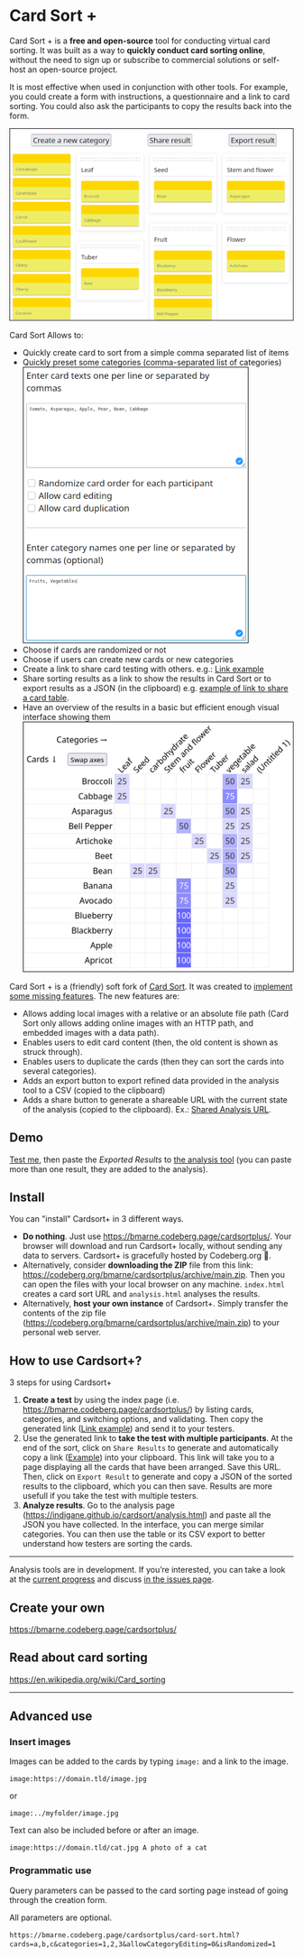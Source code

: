 # Card Sort +

Card Sort + is a **free and open-source** tool for conducting virtual card sorting. It was built as a way to **quickly conduct card sorting online**, without the need to sign up or subscribe to commercial solutions or self-host an open-source project.

It is most effective when used in conjunction with other tools. For example, you could create a form with instructions, a questionnaire and a link to card sorting. You could also ask the participants to copy the results back into the form.

[![Screenshot showing a card sort already started](./images/sort_s.png)](./images/sort.png)

Card Sort Allows to:

- Quickly create card to sort from a simple comma separated list of items
- Quickly preset some categories (comma-separated list of categories)  
[![Screenshot showing how to set cards and categories](./images/set_cards_cats_s.png)](./images/set_cards_cats.png)
- Choose if cards are randomized or not
- Choose if users can create new cards or new categories
- Create a link to share card testing with others. e.g.: [Link example](https://bmarne.codeberg.page/cardsortplus/card-sort.html#eJw9kcFOwzAMhl8FlesuXHdBUGAHNq1ikxBCHNzgtdaSOHITpgnx7iTOOlXK_9lyftvpb3PbLD-bhxAsNousQoZjIYlkRj5qdgogMKSp8A8b-OZMj-DzVwDBq2BUsfamwxBQSmTBHHsUOWuQ8MrCxrCljC30PQyo5CNYTqEGAq5nC5VFx2ohWTpYPql7ixbVrR0vti0b9kkrWcpUrYCfe7bJJNfrzSeIpcfzMASbm2Z8oSGfKxBLpgDzdB12JRDwIIniHGR9pRPNuTXiUcWxV40xmVK0JldkA34ob7ZJ0yjMLuPWk9Zu84C6fAcBzqAgk6dQCMGMVaVKOckjXP5XZ1Px6tjhkH3qUh1HiKVbl1w4UmnyBt80jQpTmLfaBfLVfxcFTnN6z65e3yepY7xnX3Fodd4PcM3Xorlvlnd__zI6t8U=)
- Share sorting results as a link to show the results in Card Sort or to export results as a JSON (in the clipboard) e.g. [example of link to share a card table](https://bmarne.codeberg.page/cardsortplus/card-sort.html#eJxFUcFuwjAM_RXUXbnsymWCbnAYiGogTdO0gxtMG5HEkZsMoWn_vtgFpkp5z4n9_Oz-VGuEYzX7rBZMxpCz1bSqoW2hw-prWu0QD_qKEDRO6CcQDpOjozOyPM2HCAxdHuR9ydkmLXAZW2S-FL2FA3O6B-jcpMEYS3WJIJSvkPk3GTiQsBgdKrI1lFT1vxkna3o6qbl9bsfbBaLmPUhQQ0jgKEfUURh8Sw5GzkVPSHb2OkCJ0KE6q_urxZoMhayZxEGAIdz819lk32rlMyTp8dJ10ZWmhS5tV84VsLNGCNFw38KKIeJR93MNCr7as73drRFPCp6CYkrZSNLaeoENhE4WtMlDz0S-0G2wmrstBjvJaSDCBZTwEGwUhmD6EXkEOW1AuC66cVm0GvLYFZ1xqIYSJOnWZB9PVpq8wcEOvZIh3qbaRRtG_V1iON-u9-TH8n3m0cZ70WWPTv1-gJf_9VTNHn__AI5qzhg=).
- Have an overview of the results in a basic but efficient enough visual interface showing them  
![Screenshot showing results in a table with a percentage of each answer for each category](./images/results.png)

Card Sort + is a (friendly) soft fork of [Card Sort](https://github.com/indigane/cardsort). It was created to [implement some missing features](https://github.com/indigane/cardsort/pull/6). The new features are:

- Allows adding local images with a relative or an absolute file path (Card Sort only allows adding online images with an HTTP path, and embedded images with a data path).
- Enables users to edit card content (then, the old content is shown as struck through).
- Enables users to duplicate the cards (then they can sort the cards into several categories).
- Adds an export button to export refined data provided in the analysis tool to a CSV (copied to the clipboard)
- Adds a share button to generate a shareable URL with the current state of the analysis (copied to the clipboard). Ex.: [Shared Analysis URL](https://bmarne.codeberg.page/cardsortplus/analysis.html#eJxVkDFuwzAMRa9icNYJutUBOnUI2qBL4YGSflwjsmXQcovC0N0jKnDSQoNI8X3yUxsdWPxCT58bvcg6JA3pCBYydIojp1iC53kOoM7QB3oktgEVO7C13KMALXhSbplZuF8X6rLZ6BV8Vq6V6FwMQyF2Sen1DvhaVa3mCWPDk2_OIf5AtPSnn7nZq4KwwkLkVwcHdpd7ghCaI-YZ6r7lqRx19R0d-8ceesvgYqpdH8MkDe4rXqq502pvry1QuNyp9YQ-yqC7b7ub_dOyoTdMPML_w3K-At4Vc9Y=).

## Demo


[Test me](https://bmarne.codeberg.page/cardsortplus/card-sort.html#eJw9kcFOwzAMhl8FlesuXHdBUGAHNq1ikxBCHNzgtdaSOHITpgnx7iTOOlXK_9lyftvpb3PbLD-bhxAsNousQoZjIYlkRj5qdgogMKSp8A8b-OZMj-DzVwDBq2BUsfamwxBQSmTBHHsUOWuQ8MrCxrCljC30PQyo5CNYTqEGAq5nC5VFx2ohWTpYPql7ixbVrR0vti0b9kkrWcpUrYCfe7bJJNfrzSeIpcfzMASbm2Z8oSGfKxBLpgDzdB12JRDwIIniHGR9pRPNuTXiUcWxV40xmVK0JldkA34ob7ZJ0yjMLuPWk9Zu84C6fAcBzqAgk6dQCMGMVaVKOckjXP5XZ1Px6tjhkH3qUh1HiKVbl1w4UmnyBt80jQpTmLfaBfLVfxcFTnN6z65e3yepY7xnX3Fodd4PcM3Xorlvlnd__zI6t8U=), then paste the *Exported Results* to [the analysis tool](https://bmarne.codeberg.page/cardsortplus/analysis.html) (you can paste more than one result, they are added to the analysis). 

## Install

You can "install" Cardsort+ in 3 different ways.

- **Do nothing**. Just use <https://bmarne.codeberg.page/cardsortplus/>. Your browser will download and run Cardsort+ locally, without sending any data to servers. Cardsort+ is gracefully hosted by Codeberg.org 🙏.
- Alternatively, consider **downloading the ZIP** file from this link: <https://codeberg.org/bmarne/cardsortplus/archive/main.zip>. Then you can open the files with your local browser on any machine. `index.html` creates a card sort URL and `analysis.html` analyses the results.
- Alternatively, **host your own instance** of Cardsort+. Simply transfer the contents of the zip file (<https://codeberg.org/bmarne/cardsortplus/archive/main.zip>) to your personal web server.

## How to use Cardsort+?

3 steps for using Cardsort+

1. **Create a test** by using the index page (i.e. <https://bmarne.codeberg.page/cardsortplus/>) by listing cards, categories, and switching options, and validating. Then copy the generated link ([Link example](https://bmarne.codeberg.page/cardsortplus/card-sort.html#eJw9kcFOwzAMhl8FlesuXHdBUGAHNq1ikxBCHNzgtdaSOHITpgnx7iTOOlXK_9lyftvpb3PbLD-bhxAsNousQoZjIYlkRj5qdgogMKSp8A8b-OZMj-DzVwDBq2BUsfamwxBQSmTBHHsUOWuQ8MrCxrCljC30PQyo5CNYTqEGAq5nC5VFx2ohWTpYPql7ixbVrR0vti0b9kkrWcpUrYCfe7bJJNfrzSeIpcfzMASbm2Z8oSGfKxBLpgDzdB12JRDwIIniHGR9pRPNuTXiUcWxV40xmVK0JldkA34ob7ZJ0yjMLuPWk9Zu84C6fAcBzqAgk6dQCMGMVaVKOckjXP5XZ1Px6tjhkH3qUh1HiKVbl1w4UmnyBt80jQpTmLfaBfLVfxcFTnN6z65e3yepY7xnX3Fodd4PcM3Xorlvlnd__zI6t8U=)) and send it to your testers.
2. Use the generated link to **take the test with multiple participants**. At the end of the sort, click on `Share Results` to generate and automatically copy a link ([Example](https://bmarne.codeberg.page/cardsortplus/card-sort.html#eJxFUcFuwjAM_RXUXbnsymWCbnAYiGogTdO0gxtMG5HEkZsMoWn_vtgFpkp5z4n9_Oz-VGuEYzX7rBZMxpCz1bSqoW2hw-prWu0QD_qKEDRO6CcQDpOjozOyPM2HCAxdHuR9ydkmLXAZW2S-FL2FA3O6B-jcpMEYS3WJIJSvkPk3GTiQsBgdKrI1lFT1vxkna3o6qbl9bsfbBaLmPUhQQ0jgKEfUURh8Sw5GzkVPSHb2OkCJ0KE6q_urxZoMhayZxEGAIdz819lk32rlMyTp8dJ10ZWmhS5tV84VsLNGCNFw38KKIeJR93MNCr7as73drRFPCp6CYkrZSNLaeoENhE4WtMlDz0S-0G2wmrstBjvJaSDCBZTwEGwUhmD6EXkEOW1AuC66cVm0GvLYFZ1xqIYSJOnWZB9PVpq8wcEOvZIh3qbaRRtG_V1iON-u9-TH8n3m0cZ70WWPTv1-gJf_9VTNHn__AI5qzhg=)) into your clipboard. This link will take you to a page displaying all the cards that have been arranged. Save this URL. Then, click on `Export Result` to generate and copy a JSON of the sorted results to the clipboard, which you can then save. Results are more usefull if you take the test with multiple testers.
3. **Analyze results**. Go to the analysis page (<https://indigane.github.io/cardsort/analysis.html>) and paste all the JSON you have collected. In the interface, you can merge similar categories. You can then use the table or its CSV export to better understand how testers are sorting the cards.

-----

Analysis tools are in development. If you’re interested, you can take a look at the [current progress](https://indigane.github.io/cardsort/analysis.html) and discuss [in the issues page](https://github.com/indigane/cardsort/issues/2).



## Create your own


<https://bmarne.codeberg.page/cardsortplus/>


## Read about card sorting

<https://en.wikipedia.org/wiki/Card_sorting>


-----

## Advanced use

### Insert images

Images can be added to the cards by typing `image:` and a link to the image.

```
image:https://domain.tld/image.jpg
```

or

```
image:../myfolder/image.jpg
```

Text can also be included before or after an image.

```
image:https://domain.tld/cat.jpg A photo of a cat
```

### Programmatic use

Query parameters can be passed to the card sorting page instead of going through the creation form.

All parameters are optional.

```url
https://bmarne.codeberg.page/cardsortplus/card-sort.html?cards=a,b,c&categories=1,2,3&allowCategoryEditing=0&isRandomized=1
```
